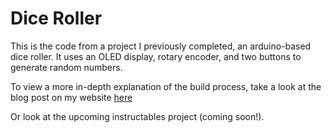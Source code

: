 # Dice Roller

This is the code from a project I previously completed, an arduino-based dice roller. It uses an OLED display, rotary encoder, and two buttons to generate random numbers.

To view a more in-depth explanation of the build process, take a look at the blog post on my website [here]

Or look at the upcoming instructables project (coming soon!).

[here]: <https://tedfmyers.com/2015/08/20/electronic-dice-roller/>
